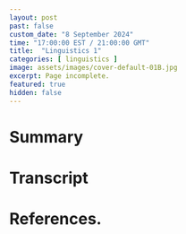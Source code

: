 ```yaml
---
layout: post
past: false
custom_date: "8 September 2024"
time: "17:00:00 EST / 21:00:00 GMT"
title:  "Linguistics 1"
categories: [ linguistics ]
image: assets/images/cover-default-01B.jpg
excerpt: Page incomplete.
featured: true
hidden: false
---
```


<!-- # Title brainstorm

 -->

<!-- # Exerpt

-->

# Summary

# Transcript

# References.